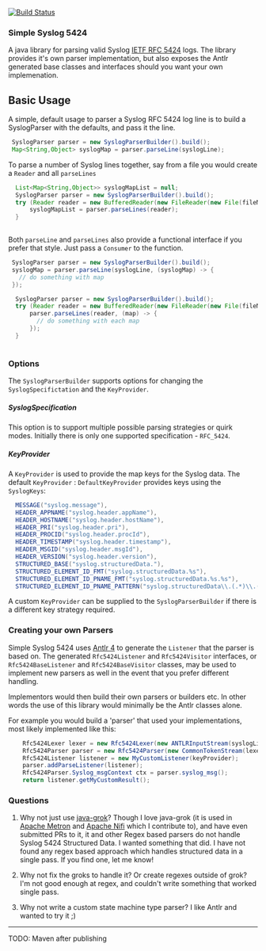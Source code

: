 [![Build Status](https://travis-ci.org/palindromicity/simple-syslog-5424.svg?branch=master)](https://travis-ci.org/palindromicity/simple-syslog-5424)

### Simple Syslog 5424

A java library for parsing valid Syslog [IETF RFC 5424](https://tools.ietf.org/html/rfc5424) logs.
The library provides it's own parser implementation, but also exposes the Antlr generated base classes
and interfaces should you want your own implemenation.


## Basic Usage
A simple, default usage to parser a Syslog RFC 5424 log line is to build a SyslogParser
with the defaults, and pass it the line.

```java
 SyslogParser parser = new SyslogParserBuilder().build();
 Map<String,Object> syslogMap = parser.parseLine(syslogLine);

```

To parse a number of Syslog lines together, say from a file you would create
a `Reader` and all `parseLines`

```java
  List<Map<String,Object>> syslogMapList = null;
  SyslogParser parser = new SyslogParserBuilder().build();
  try (Reader reader = new BufferedReader(new FileReader(new File(fileName)))) {
      syslogMapList = parser.parseLines(reader);
  }
 
```

Both `parseLine` and `parseLines` also provide a functional interface if you prefer that style.
Just pass a `Consumer` to the function.

```java
 SyslogParser parser = new SyslogParserBuilder().build();
 syslogMap = parser.parseLine(syslogLine, (syslogMap) -> {
   // do something with map
 });

```


```java
  SyslogParser parser = new SyslogParserBuilder().build();
  try (Reader reader = new BufferedReader(new FileReader(new File(fileName)))) {
      parser.parseLines(reader, (map) -> {
        // do something with each map
      });
  }
 
```

### Options

The `SyslogParserBuilder` supports options for changing the `SyslogSpecifictation` and the `KeyProvider`.

##### SyslogSpecification

This option is to support multiple possible parsing strategies or quirk modes.  Initially there is only one
supported specification - `RFC_5424`.

##### KeyProvider

A `KeyProvider` is used to provide the map keys for the Syslog data.
The default `KeyProvider` : `DefaultKeyProvider` provides keys using the `SyslogKeys`:

```java
  MESSAGE("syslog.message"),
  HEADER_APPNAME("syslog.header.appName"),
  HEADER_HOSTNAME("syslog.header.hostName"),
  HEADER_PRI("syslog.header.pri"),
  HEADER_PROCID("syslog.header.procId"),
  HEADER_TIMESTAMP("syslog.header.timestamp"),
  HEADER_MSGID("syslog.header.msgId"),
  HEADER_VERSION("syslog.header.version"),
  STRUCTURED_BASE("syslog.structuredData."),
  STRUCTURED_ELEMENT_ID_FMT("syslog.structuredData.%s"),
  STRUCTURED_ELEMENT_ID_PNAME_FMT("syslog.structuredData.%s.%s"),
  STRUCTURED_ELEMENT_ID_PNAME_PATTERN("syslog.structuredData\\.(.*)\\.(.*)$");
```

A custom `KeyProvider` can be supplied to the `SyslogParserBuilder` if there is a different key strategy required.


### Creating your own Parsers

Simple Syslog 5424 uses [Antlr 4](http://www.antlr.org) to generate the `Listener` that the parser is based on.
The generated `Rfc5424Listener` and `Rfc5424Visitor` interfaces, or `Rfc5424BaseListener` and `Rfc5424BaseVisitor` classes,
may be used to implement new parsers as well in the event that you prefer different handling.

Implementors would then build their own parsers or builders etc.  In other words the use of this library would 
minimally be the Antlr classes alone.

For example you would build a 'parser' that used your implementations, most likely implemented like this:

```java
    Rfc5424Lexer lexer = new Rfc5424Lexer(new ANTLRInputStream(syslogLine));
    Rfc5424Parser parser = new Rfc5424Parser(new CommonTokenStream(lexer));
    Rfc5424Listener listener = new MyCustomListener(keyProvider);
    parser.addParseListener(listener);
    Rfc5424Parser.Syslog_msgContext ctx = parser.syslog_msg();
    return listener.getMyCustomResult();
```

### Questions

1. Why not just use [java-grok](https://github.com/thekrakken/java-grok)?
Though I love java-grok (it is used in [Apache Metron](https://metron.apache.org) and [Apache Nifi](https://nifi.apache.org) which I contribute to), and have even
submitted PRs to it, it and other Regex based parsers do not handle Syslog 5424 Structured Data.  I wanted something
that did.  I have not found any regex based approach which handles structured data in a single pass.  If you find one, let me know!

2. Why not fix the groks to handle it?  Or create regexes outside of grok?
I'm not good enough at regex, and couldn't write something that worked single pass.

3. Why not write a custom state machine type parser?
I like Antlr and wanted to try it ;)

--------
TODO: Maven after publishing